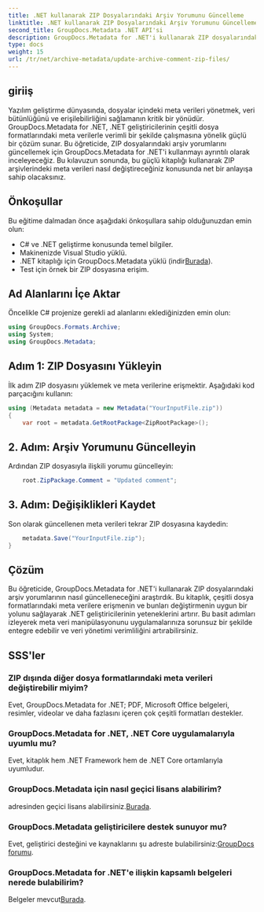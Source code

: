 ```yaml
---
title: .NET kullanarak ZIP Dosyalarındaki Arşiv Yorumunu Güncelleme
linktitle: .NET kullanarak ZIP Dosyalarındaki Arşiv Yorumunu Güncelleme
second_title: GroupDocs.Metadata .NET API'si
description: GroupDocs.Metadata for .NET'i kullanarak ZIP dosyalarındaki arşiv yorumlarını nasıl güncelleyeceğinizi öğrenin. C# uygulamalarında meta veri yönetimini zahmetsizce geliştirin.
type: docs
weight: 15
url: /tr/net/archive-metadata/update-archive-comment-zip-files/
---
```

## giriiş
Yazılım geliştirme dünyasında, dosyalar içindeki meta verileri yönetmek, veri bütünlüğünü ve erişilebilirliğini sağlamanın kritik bir yönüdür. GroupDocs.Metadata for .NET, .NET geliştiricilerinin çeşitli dosya formatlarındaki meta verilerle verimli bir şekilde çalışmasına yönelik güçlü bir çözüm sunar. Bu öğreticide, ZIP dosyalarındaki arşiv yorumlarını güncellemek için GroupDocs.Metadata for .NET'i kullanmayı ayrıntılı olarak inceleyeceğiz. Bu kılavuzun sonunda, bu güçlü kitaplığı kullanarak ZIP arşivlerindeki meta verileri nasıl değiştireceğiniz konusunda net bir anlayışa sahip olacaksınız.
## Önkoşullar
Bu eğitime dalmadan önce aşağıdaki önkoşullara sahip olduğunuzdan emin olun:
- C# ve .NET geliştirme konusunda temel bilgiler.
- Makinenizde Visual Studio yüklü.
-  .NET kitaplığı için GroupDocs.Metadata yüklü (indir[Burada](https://releases.groupdocs.com/metadata/net/)).
- Test için örnek bir ZIP dosyasına erişim.

## Ad Alanlarını İçe Aktar
Öncelikle C# projenize gerekli ad alanlarını eklediğinizden emin olun:
```csharp
using GroupDocs.Formats.Archive;
using System;
using GroupDocs.Metadata;
```
## Adım 1: ZIP Dosyasını Yükleyin
İlk adım ZIP dosyasını yüklemek ve meta verilerine erişmektir. Aşağıdaki kod parçacığını kullanın:
```csharp
using (Metadata metadata = new Metadata("YourInputFile.zip"))
{
    var root = metadata.GetRootPackage<ZipRootPackage>();
```
## 2. Adım: Arşiv Yorumunu Güncelleyin
Ardından ZIP dosyasıyla ilişkili yorumu güncelleyin:
```csharp
    root.ZipPackage.Comment = "Updated comment";
```
## 3. Adım: Değişiklikleri Kaydet
Son olarak güncellenen meta verileri tekrar ZIP dosyasına kaydedin:
```csharp
    metadata.Save("YourInputFile.zip");
}
```

## Çözüm
Bu öğreticide, GroupDocs.Metadata for .NET'i kullanarak ZIP dosyalarındaki arşiv yorumlarının nasıl güncelleneceğini araştırdık. Bu kitaplık, çeşitli dosya formatlarındaki meta verilere erişmenin ve bunları değiştirmenin uygun bir yolunu sağlayarak .NET geliştiricilerinin yeteneklerini artırır. Bu basit adımları izleyerek meta veri manipülasyonunu uygulamalarınıza sorunsuz bir şekilde entegre edebilir ve veri yönetimi verimliliğini artırabilirsiniz.

## SSS'ler
### ZIP dışında diğer dosya formatlarındaki meta verileri değiştirebilir miyim?
Evet, GroupDocs.Metadata for .NET; PDF, Microsoft Office belgeleri, resimler, videolar ve daha fazlasını içeren çok çeşitli formatları destekler.
### GroupDocs.Metadata for .NET, .NET Core uygulamalarıyla uyumlu mu?
Evet, kitaplık hem .NET Framework hem de .NET Core ortamlarıyla uyumludur.
### GroupDocs.Metadata için nasıl geçici lisans alabilirim?
 adresinden geçici lisans alabilirsiniz.[Burada](https://purchase.groupdocs.com/temporary-license/).
### GroupDocs.Metadata geliştiricilere destek sunuyor mu?
 Evet, geliştirici desteğini ve kaynaklarını şu adreste bulabilirsiniz:[GroupDocs forumu](https://forum.groupdocs.com/c/metadata/14).
### GroupDocs.Metadata for .NET'e ilişkin kapsamlı belgeleri nerede bulabilirim?
 Belgeler mevcut[Burada](https://reference.groupdocs.com/metadata/net/).